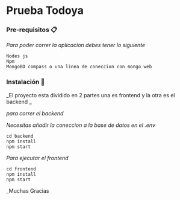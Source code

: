 # Prueba Todoya

### Pre-requisitos 📋

_Para poder correr la aplicacion debes tener lo siguiente_

```
Nodes js
Npm 
MongoBD compass o una linea de coneccion con mongo web
```

### Instalación 🔧

_El proyecto esta dividido en 2 partes una es frontend y la otra es el backend _

_para correr el backend_

_Necesitas añadir la coneccion a la base de datos en el .env_

```
cd backend
npm install
npm start
```

_Para ejecutar el frontend_

```
cd frontend 
npm install
npm start
```

_Muchas Gracias
